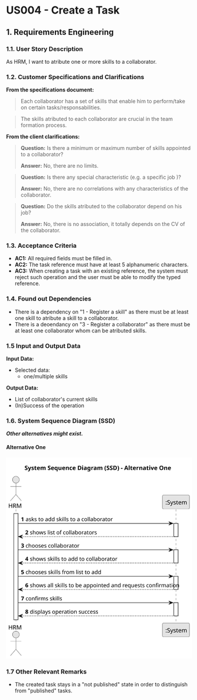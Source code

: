 # US004 - Create a Task 


## 1. Requirements Engineering

### 1.1. User Story Description

As HRM, I want to atribute one or more skills to a collaborator.

### 1.2. Customer Specifications and Clarifications 

**From the specifications document:**

>   Each collaborator has a set of skills that enable him to perform/take on certain tasks/responsabilities.

>   The skills atributed to each collaborator are crucial in the team formation process.

**From the client clarifications:**

> **Question:** Is there a minimum or maximum number of skills appointed to a collaborator?
>
> **Answer:** No, there are no limits.

> **Question:** Is there any special characteristic (e.g. a specific job )?
>
> **Answer:** No, there are no correlations with any characteristics of the collaborator.

> **Question:** Do the skills atributed to the collaborator depend on his job?
>
> **Answer:** No, there is no association, it totally depends on the CV of the collaborator.

### 1.3. Acceptance Criteria

* **AC1:** All required fields must be filled in.
* **AC2:** The task reference must have at least 5 alphanumeric characters.
* **AC3:** When creating a task with an existing reference, the system must reject such operation and the user must be able to modify the typed reference.

### 1.4. Found out Dependencies

* There is a dependency on "1 - Register a skill" as there must be at least one skill to atribute a skill to a collaborator.
* There is a deoendancy on "3 - Register a collaborator" as there must be at least one collaborator whom can be atributed skills.

### 1.5 Input and Output Data

**Input Data:**

* Selected data:
    * one/multiple skills

**Output Data:**

* List of collaborator's current skills
* (In)Success of the operation

### 1.6. System Sequence Diagram (SSD)

**_Other alternatives might exist._**

#### Alternative One

![System Sequence Diagram - Alternative One](svg/us004-system-sequence-diagram.svg)

### 1.7 Other Relevant Remarks

* The created task stays in a "not published" state in order to distinguish from "published" tasks.